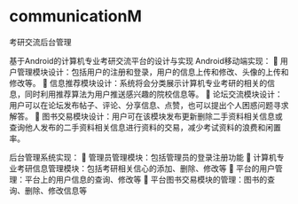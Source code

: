 # communicationM
考研交流后台管理


基于Android的计算机专业考研交流平台的设计与实现
Android移动端实现：
	用户管理模块设计：包括用户的注册和登录，用户的信息上传和修改、头像的上传和修改等。
	信息推荐模块设计：系统将会分类展示计算机专业考研的相关的信息，同时利用推荐算法为用户推送感兴趣的院校信息等。
	论坛交流模块设计：用户可以在论坛发布帖子、评论、分享信息、点赞，也可以提出个人困惑问题寻求解答。
	图书交易模块设计：用户可在该模块发布更新删除二手资料相关信息或查询他人发布的二手资料相关信息进行资料的交易，减少考试资料的浪费和闲置率。

后台管理系统实现：
	管理员管理模块：包括管理员的登录注册功能
	计算机专业考研信息管理模块：包括考研相关信心的添加、删除、修改等
	平台的用户管理：平台上的用户信息的查询、修改等
	平台图书交易模块的管理：图书的查询、删除、修改信息等
